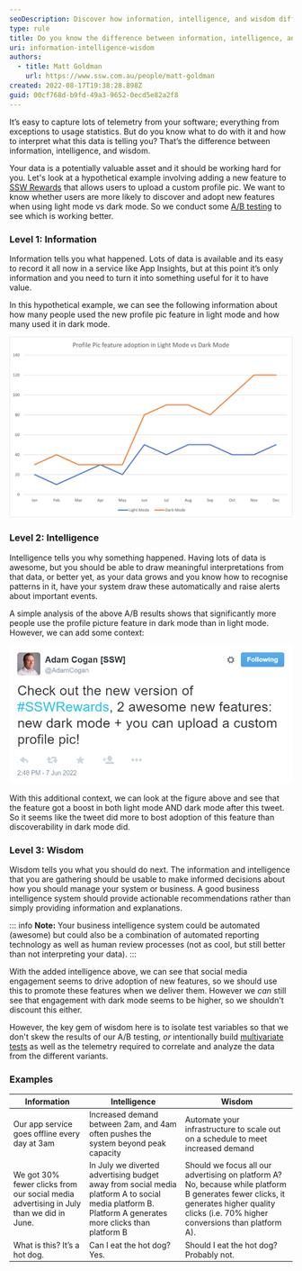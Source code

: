 ```yaml
---
seoDescription: Discover how information, intelligence, and wisdom differ when analyzing A/B test results to make informed decisions.
type: rule
title: Do you know the difference between information, intelligence, and wisdom?
uri: information-intelligence-wisdom
authors:
  - title: Matt Goldman
    url: https://www.ssw.com.au/people/matt-goldman
created: 2022-08-17T19:38:28.898Z
guid: 00cf768d-b9fd-49a3-9652-0ecd5e82a2f8
---
```

It’s easy to capture lots of telemetry from your software; everything from exceptions to usage statistics. But do you know what to do with it and how to interpret what this data is telling you? That’s the difference between information, intelligence, and wisdom.

<!--endintro-->

Your data is a potentially valuable asset and it should be working hard for you. Let's look at a hypothetical example involving adding a new feature to [SSW Rewards](https://www.ssw.com.au/products/rewards) that allows users to upload a custom profile pic. We want to know whether users are more likely to discover and adopt new features when using light mode vs dark mode. So we conduct some [A/B testing](/a-b-testing) to see which is working better.

### Level 1: Information  

Information tells you what happened. Lots of data is available and its easy to record it all now in a service like App Insights, but at this point it’s only information and you need to turn it into something useful for it to have value.

In this hypothetical example, we can see the following information about how many people used the new profile pic feature in light mode and how many used it in dark mode.

![Figure: The results of the A/B testing showing how many people activated the profile pic feature in light mode vs how many activated it in dark mode](rewards-abresults.png)

### Level 2: Intelligence

Intelligence tells you why something happened. Having lots of data is awesome, but you should be able to draw meaningful interpretations from that data, or better yet, as your data grows and you know how to recognise patterns in it, have your system draw these automatically and raise alerts about important events.

A simple analysis of the above A/B results shows that significantly more people use the profile picture feature in dark mode than in light mode. However, we can add some context:

![Figure: A hypothetical announcement from SSW Chief Architect Adam Cogan about the new profile picutre feature and the new dark mode feature](adamcogan-faketweet.png)

With this additional context, we can look at the figure above and see that the feature got a boost in both light mode AND dark mode after this tweet. So it seems like the tweet did more to bost adoption of this feature than discoverability in dark mode did.

### Level 3: Wisdom

Wisdom tells you what you should do next. The information and intelligence that you are gathering should be usable to make informed decisions about how you should manage your system or business. A good business intelligence system should provide actionable recommendations rather than simply providing information and explanations.

::: info
**Note:** Your business intelligence system could be automated (awesome) but could also be a combination of automated reporting technology as well as human review processes (not as cool, but still better than not interpreting your data).
:::

With the added intelligence above, we can see that social media engagement seems to drive adoption of new features, so we should use this to promote these features when we deliver them. However we _can_ still see that engagement with dark mode seems to be higher, so we shouldn't discount this either.

However, the key gem of wisdom here is to isolate test variables so that we don't skew the results of our A/B testing, _or_ intentionally build [multivariate tests](https://www.youtube.com/watch?v=dYdTqoamI3Q) as well as the telemetry required to correlate and analyze the data from the different variants.

### Examples

| Information | Intelligence | Wisdom |
|--|--|--|
| Our app service goes offline every day at 3am | Increased demand between 2am, and 4am often pushes the system beyond peak capacity | Automate your infrastructure to scale out on a schedule to meet increased demand |
| We got 30% fewer clicks from our social media advertising in July than we did in June. | In July we diverted advertising budget away from social media platform A to social media platform B. Platform A generates more clicks than platform B | Should we focus all our advertising on platform A? No, because while platform B generates fewer clicks, it generates higher quality clicks (i.e. 70% higher conversions than platform A). |
| What is this? It’s a hot dog. | Can I eat the hot dog? Yes. | Should I eat the hot dog? Probably not. |